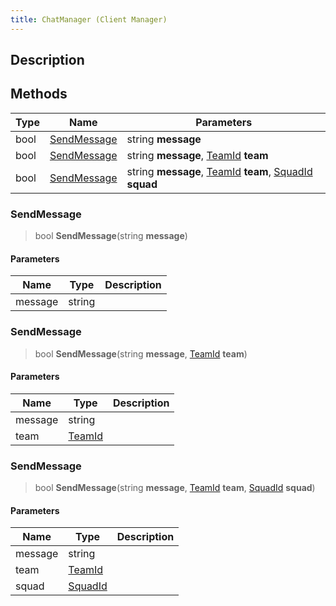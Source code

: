 ```yaml
---
title: ChatManager (Client Manager)
---
```

## Description

## Methods

| Type | Name                        | Parameters                                                                                                          |
| ---- | --------------------------- | ------------------------------------------------------------------------------------------------------------------- |
| bool | [SendMessage](#sendmessage) | string **message**                                                                                                  |
| bool | [SendMessage](#sendmessage) | string **message**, [TeamId](/vext/ref/cls/fb/teamid) **team**                                                   |
| bool | [SendMessage](#sendmessage) | string **message**, [TeamId](/vext/ref/cls/fb/teamid) **team**, [SquadId](/vext/ref/cls/fb/squadid) **squad** |

### SendMessage

> bool **SendMessage**(string **message**)

#### Parameters

| Name    | Type   | Description |
| ------- | ------ | ----------- |
| message | string |             |

### SendMessage

> bool **SendMessage**(string **message**, [TeamId](/vext/ref/cls/fb/teamid) **team**)

#### Parameters

| Name    | Type                                 | Description |
| ------- | ------------------------------------ | ----------- |
| message | string                               |             |
| team    | [TeamId](/vext/ref/cls/fb/teamid) |             |

### SendMessage

> bool **SendMessage**(string **message**, [TeamId](/vext/ref/cls/fb/teamid) **team**, [SquadId](/vext/ref/cls/fb/squadid) **squad**)

#### Parameters

| Name    | Type                                   | Description |
| ------- | -------------------------------------- | ----------- |
| message | string                                 |             |
| team    | [TeamId](/vext/ref/cls/fb/teamid)   |             |
| squad   | [SquadId](/vext/ref/cls/fb/squadid) |             |
